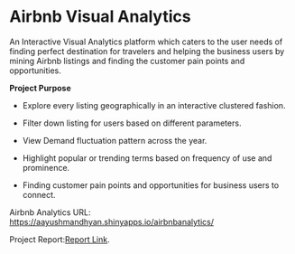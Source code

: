 # Airbnb Visual Analytics

An Interactive Visual Analytics platform which caters to the user needs of finding perfect destination for travelers and helping the business users by mining Airbnb listings and finding the customer pain points and opportunities. 

**Project Purpose**

- Explore every listing geographically in an interactive clustered fashion.

- Filter down listing for users based on different parameters.

- View Demand fluctuation pattern across the year.

- Highlight popular or trending terms based on frequency of use and prominence.

- Finding customer pain points and opportunities for business users to connect.


Airbnb Analytics URL:
https://aayushmandhyan.shinyapps.io/airbnbanalytics/

Project Report:[Report Link](https://github.com/AayushMandhyan/AirbnbAnalytics/blob/master/Airbnb_Visualization_Engine_report_pdf.pdf).
